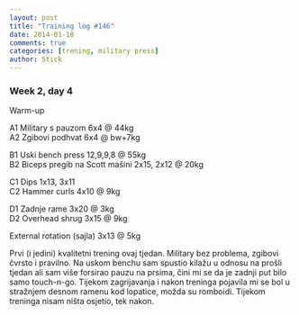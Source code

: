 ```yaml
---
layout: post
title: "Training log #146"
date: 2014-01-18
comments: true
categories: [trening, military press]
author: Stick
---
```


### Week 2, day 4

Warm-up  

A1 Military s pauzom 6x4 @ 44kg    
A2 Zgibovi podhvat 6x4 @ bw+7kg  

B1 Uski bench press 12,9,9,8 @ 55kg  
B2 Biceps pregib na Scott mašini 2x15, 2x12 @ 20kg  

C1 Dips 1x13, 3x11  
C2 Hammer curls 4x10 @ 9kg  

D1 Zadnje rame 3x20 @ 3kg  
D2 Overhead shrug 3x15 @ 9kg  

External rotation (sajla) 3x13 @ 5kg  

Prvi (i jedini) kvalitetni trening ovaj tjedan. Military bez problema, zgibovi čvrsto i pravilno. Na uskom benchu sam spustio kilažu u odnosu na prošli tjedan ali sam više forsirao pauzu na prsima, čini mi se da je zadnji put bilo samo touch-n-go. Tijekom zagrijavanja i nakon treninga pojavila mi se bol u stražnjem desnom ramenu kod lopatice, možda su romboidi. Tijekom treninga nisam ništa osjetio, tek nakon.
